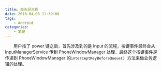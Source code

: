 ```yaml
---
title: 亮灭屏流程
date: 2018-04-03 11:39:08
tags:
	- Android
categories:
	- 笔记
---
```


&emsp;&emsp;用户按了 power 键之后，首先涉及到的是 Input 的流程，按键事件最终会从 InputManagerService 传到 PhoneWindowManager 处理，最终这个按键事件是传递到 PhoneWindowManager 的`interceptKeyBeforeQueue() `方法来做业务逻辑的处理。
